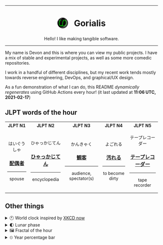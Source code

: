 ***

<h1 align="center">
<sub>
    <img src="readme/resources/avatar.png" height="36">
</sub>
&nbsp;
Gorialis
</h1>
<p align="center">
Hello! I like making tangible software.
</p>

***

My name is Devon and this is where you can view my public projects. I have a mix of stable and experimental projects, as well as some more comedic repositories.

I work in a handful of different disciplines, but my recent work tends mostly towards reverse engineering, DevOps, and graphical/UX design.

As a fun demonstration of what I can do, this README *dynamically regenerates* using GitHub Actions every hour! (it last updated at **11:06 UTC, 2021-02-17**)

<h2>JLPT words of the hour</h2>
<table>
    <tr>
        <th>JLPT N1</th>
        <th>JLPT N2</th>
        <th>JLPT N3</th>
        <th>JLPT N4</th>
        <th>JLPT N5</th>
    </tr>
    <tr>
        <td>
            <p align="center">はいぐうしゃ</p>
            <h3 align="center"><b><a href="https://jisho.org/search/%E9%85%8D%E5%81%B6%E8%80%85">配偶者</a></b></h3>
            <hr>
            <p align="center">spouse</p>
        </td>
        <td>
            <p align="center">ひゃっかじてん</p>
            <h3 align="center"><b><a href="https://jisho.org/search/%E3%81%B2%E3%82%83%E3%81%A3%E3%81%8B%E3%81%98%E3%81%A6%E3%82%93">ひゃっかじてん</a></b></h3>
            <hr>
            <p align="center">encyclopedia</p>
        </td>
        <td>
            <p align="center">かんきゃく</p>
            <h3 align="center"><b><a href="https://jisho.org/search/%E8%A6%B3%E5%AE%A2">観客</a></b></h3>
            <hr>
            <p align="center">audience,<wbr> spectator(s)</p>
        </td>
        <td>
            <p align="center">よごれる</p>
            <h3 align="center"><b><a href="https://jisho.org/search/%E6%B1%9A%E3%82%8C%E3%82%8B">汚れる</a></b></h3>
            <hr>
            <p align="center">to become dirty</p>
        </td>
        <td>
            <p align="center">テープレコーダー</p>
            <h3 align="center"><b><a href="https://jisho.org/search/%E3%83%86%E3%83%BC%E3%83%97%E3%83%AC%E3%82%B3%E3%83%BC%E3%83%80%E3%83%BC">テープレコーダー</a></b></h3>
            <hr>
            <p align="center">tape recorder</p>
        </td>
    </tr>
</table>

<h2>Other things</h2>
<details>
<summary>🕚  World clock inspired by <a href="https://xkcd.com/now">XKCD now</a></summary>

> <img src="generated/now.png" width="512">

</details>
<details>
<summary>🌓 Lunar phase</summary>

The moon is approximately 21.42% through its phase (First Quarter).

</details>
<details>
<summary>&#x1f5bc; Fractal of the hour</summary>

> <img src="generated/fractal.png" width="512">

</details>
<details>
<summary>&#x23f2; Year percentage bar</summary>
<pre><code>2021 [██▁▁▁▁▁▁▁▁▁▁▁▁▁▁▁▁▁▁] 13.00%</code></pre>
</details>
